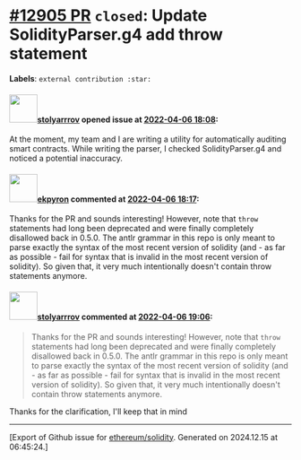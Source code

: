 # [\#12905 PR](https://github.com/ethereum/solidity/pull/12905) `closed`: Update SolidityParser.g4 add throw statement
**Labels**: `external contribution :star:`


#### <img src="https://avatars.githubusercontent.com/u/35569908?u=f087de5167999d8c17191b92ed632d66f678df64&v=4" width="50">[stolyarrrov](https://github.com/stolyarrrov) opened issue at [2022-04-06 18:08](https://github.com/ethereum/solidity/pull/12905):

At the moment, my team and I are writing a utility for automatically auditing smart contracts. While writing the parser, I checked SolidityParser.g4 and noticed a potential inaccuracy.

#### <img src="https://avatars.githubusercontent.com/u/1347491?v=4" width="50">[ekpyron](https://github.com/ekpyron) commented at [2022-04-06 18:17](https://github.com/ethereum/solidity/pull/12905#issuecomment-1090584449):

Thanks for the PR and sounds interesting! However, note that ``throw`` statements had long been deprecated and were finally completely disallowed back in 0.5.0.
The antlr grammar in this repo is only meant to parse exactly the syntax of the most recent version of solidity (and - as far as possible - fail for syntax that is invalid in the most recent version of solidity).
So given that, it very much intentionally doesn't contain throw statements anymore.

#### <img src="https://avatars.githubusercontent.com/u/35569908?u=f087de5167999d8c17191b92ed632d66f678df64&v=4" width="50">[stolyarrrov](https://github.com/stolyarrrov) commented at [2022-04-06 19:06](https://github.com/ethereum/solidity/pull/12905#issuecomment-1090651888):

> Thanks for the PR and sounds interesting! However, note that `throw` statements had long been deprecated and were finally completely disallowed back in 0.5.0. The antlr grammar in this repo is only meant to parse exactly the syntax of the most recent version of solidity (and - as far as possible - fail for syntax that is invalid in the most recent version of solidity). So given that, it very much intentionally doesn't contain throw statements anymore.

Thanks for the clarification, I'll keep that in mind


-------------------------------------------------------------------------------



[Export of Github issue for [ethereum/solidity](https://github.com/ethereum/solidity). Generated on 2024.12.15 at 06:45:24.]
